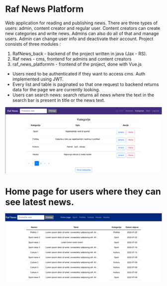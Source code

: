 # Raf News Platform
Web application for reading and publishing news. There are three types of users: admin, content creator and regular user.
Content creators can create new categories and write news. Admins can also do all of that and manage users. Admin can change user info and deactivate their account.
Project consists of three modules : 
1. RafNews_back - backend of the project written in java (Jax - RS).
2. Raf news - cms, frontend for admins and content creators
3. raf_news_platformm - frontend of the project, done with Vue.js

- Users need to be authenticated if they want to access cms. Auth implemented using JWT.
- Every list and table is paginated so that one request to backend returns data for the page we are currently looking.
- Users can search news: search returns all news where the text in the search bar is present in title or the news text. 

![](images/2.png)

# Home page for users where they can see latest news.
![](images/3.png)

        
    
    


